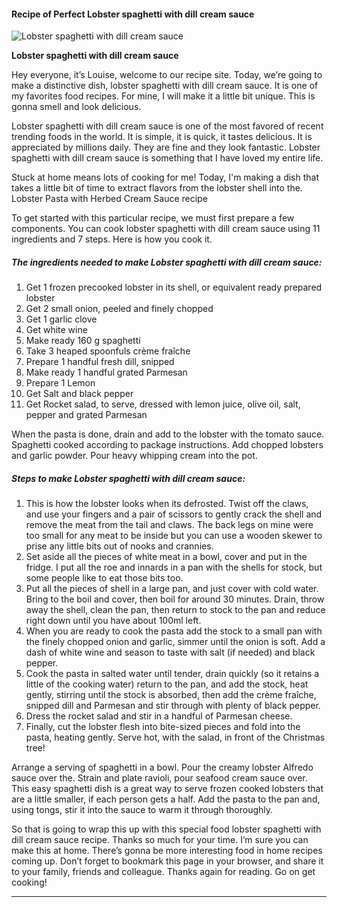             

#### Recipe of Perfect Lobster spaghetti with dill cream sauce

![Lobster spaghetti with dill cream sauce](https://img-global.cpcdn.com/recipes/6aeb56daad0d0bf3/751x532cq70/lobster-spaghetti-with-dill-cream-sauce-recipe-main-photo.jpg)

**Lobster spaghetti with dill cream sauce**

Hey everyone, it’s Louise, welcome to our recipe site. Today, we’re going to make a distinctive dish, lobster spaghetti with dill cream sauce. It is one of my favorites food recipes. For mine, I will make it a little bit unique. This is gonna smell and look delicious.

Lobster spaghetti with dill cream sauce is one of the most favored of recent trending foods in the world. It is simple, it is quick, it tastes delicious. It is appreciated by millions daily. They are fine and they look fantastic. Lobster spaghetti with dill cream sauce is something that I have loved my entire life.

Stuck at home means lots of cooking for me! Today, I'm making a dish that takes a little bit of time to extract flavors from the lobster shell into the. Lobster Pasta with Herbed Cream Sauce recipe

To get started with this particular recipe, we must first prepare a few components. You can cook lobster spaghetti with dill cream sauce using 11 ingredients and 7 steps. Here is how you cook it.

##### The ingredients needed to make Lobster spaghetti with dill cream sauce:

1.  Get 1 frozen precooked lobster in its shell, or equivalent ready prepared lobster
2.  Get 2 small onion, peeled and finely chopped
3.  Get 1 garlic clove
4.  Get white wine
5.  Make ready 160 g spaghetti
6.  Take 3 heaped spoonfuls crème fraîche
7.  Prepare 1 handful fresh dill, snipped
8.  Make ready 1 handful grated Parmesan
9.  Prepare 1 Lemon
10.  Get Salt and black pepper
11.  Get Rocket salad, to serve, dressed with lemon juice, olive oil, salt, pepper and grated Parmesan

When the pasta is done, drain and add to the lobster with the tomato sauce. Spaghetti cooked according to package instructions. Add chopped lobsters and garlic powder. Pour heavy whipping cream into the pot.

##### Steps to make Lobster spaghetti with dill cream sauce:

1.  This is how the lobster looks when its defrosted. Twist off the claws, and use your fingers and a pair of scissors to gently crack the shell and remove the meat from the tail and claws. The back legs on mine were too small for any meat to be inside but you can use a wooden skewer to prise any little bits out of nooks and crannies.
2.  Set aside all the pieces of white meat in a bowl, cover and put in the fridge. I put all the roe and innards in a pan with the shells for stock, but some people like to eat those bits too.
3.  Put all the pieces of shell in a large pan, and just cover with cold water. Bring to the boil and cover, then boil for around 30 minutes. Drain, throw away the shell, clean the pan, then return to stock to the pan and reduce right down until you have about 100ml left.
4.  When you are ready to cook the pasta add the stock to a small pan with the finely chopped onion and garlic, simmer until the onion is soft. Add a dash of white wine and season to taste with salt (if needed) and black pepper.
5.  Cook the pasta in salted water until tender, drain quickly (so it retains a little of the cooking water) return to the pan, and add the stock, heat gently, stirring until the stock is absorbed, then add the crème fraîche, snipped dill and Parmesan and stir through with plenty of black pepper.
6.  Dress the rocket salad and stir in a handful of Parmesan cheese.
7.  Finally, cut the lobster flesh into bite-sized pieces and fold into the pasta, heating gently. Serve hot, with the salad, in front of the Christmas tree!

Arrange a serving of spaghetti in a bowl. Pour the creamy lobster Alfredo sauce over the. Strain and plate ravioli, pour seafood cream sauce over. This easy spaghetti dish is a great way to serve frozen cooked lobsters that are a little smaller, if each person gets a half. Add the pasta to the pan and, using tongs, stir it into the sauce to warm it through thoroughly.

So that is going to wrap this up with this special food lobster spaghetti with dill cream sauce recipe. Thanks so much for your time. I’m sure you can make this at home. There’s gonna be more interesting food in home recipes coming up. Don’t forget to bookmark this page in your browser, and share it to your family, friends and colleague. Thanks again for reading. Go on get cooking!

* * *